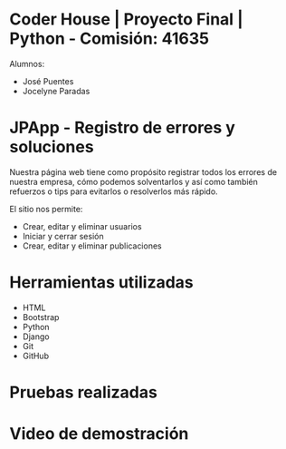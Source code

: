 # Coder House | Proyecto Final | Python - Comisión: 41635

Alumnos:
  - José Puentes
  - Jocelyne Paradas

# JPApp - Registro de errores y soluciones

Nuestra página web tiene como propósito registrar todos los errores de nuestra empresa, cómo podemos solventarlos y así como también refuerzos o tips para evitarlos o resolverlos más rápido.

  El sitio nos permite:
  
  - Crear, editar y eliminar usuarios
  - Iniciar y cerrar sesión
  - Crear, editar y eliminar publicaciones

# Herramientas utilizadas

  - HTML
  - Bootstrap
  - Python
  - Django
  - Git
  - GitHub
  
# Pruebas realizadas

# Video de demostración
  
